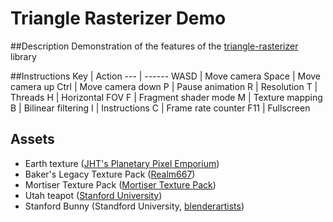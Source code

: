 # Triangle Rasterizer Demo

##Description
Demonstration of the features of the [triangle-rasterizer](https://github.com/frmr/triangle-rasterizer) library

##Instructions
Key | Action
--- | ------
WASD | Move camera
Space | Move camera up
Ctrl | Move camera down
P | Pause animation
R | Resolution
T | Threads
H | Horizontal FOV
F | Fragment shader mode
M | Texture mapping
B | Bilinear filtering
I | Instructions
C | Frame rate counter
F11 | Fullscreen

## Assets
* Earth texture ([JHT's Planetary Pixel Emporium](http://planetpixelemporium.com/earth.html))
* Baker's Legacy Texture Pack ([Realm667](https://realm667.com/index.php/en/texture-stock-mainmenu-152-97360/heretic-hexen-style-mainmenu-154-49305))
* Mortiser Texture Pack ([Mortiser Texture Pack](https://realm667.com/index.php/en/texture-stock-mainmenu-152-97360/doom-style-mainmenu-153-87237))
* Utah teapot ([Stanford University](https://graphics.stanford.edu/courses/cs148-10-summer/as3/code/as3/teapot.obj))
* Stanford Bunny (Standford University, [blenderartists](https://blenderartists.org/t/uv-unwrapped-stanford-bunny-happy-spring-equinox/1101297))
